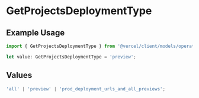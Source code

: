 # GetProjectsDeploymentType

## Example Usage

```typescript
import { GetProjectsDeploymentType } from '@vercel/client/models/operations';

let value: GetProjectsDeploymentType = 'preview';
```

## Values

```typescript
'all' | 'preview' | 'prod_deployment_urls_and_all_previews';
```
